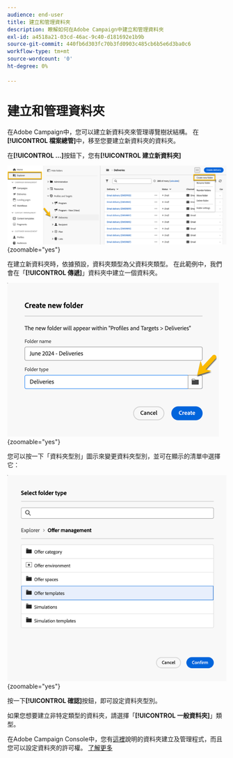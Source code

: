```yaml
---
audience: end-user
title: 建立和管理資料夾
description: 瞭解如何在Adobe Campaign中建立和管理資料夾
exl-id: a4518a21-03cd-46ac-9c40-d181692e1b9b
source-git-commit: 440fb6d303fc70b3fd0903c485cb6b5e6d3ba0c6
workflow-type: tm+mt
source-wordcount: '0'
ht-degree: 0%

---
```


# 建立和管理資料夾

在Adobe Campaign中，您可以建立新資料夾來管理導覽樹狀結構。 在&#x200B;**[!UICONTROL 檔案總管]**&#x200B;中，移至您要建立新資料夾的資料夾。

在&#x200B;**[!UICONTROL ...]**&#x200B;按鈕下，您有&#x200B;**[!UICONTROL 建立新資料夾]**

![](assets/folder_create.png){zoomable="yes"}

在建立新資料夾時，依據預設，資料夾類型為父資料夾類型。
在此範例中，我們會在「**[!UICONTROL 傳遞]**」資料夾中建立一個資料夾。

![](assets/folder_new.png){zoomable="yes"}

您可以按一下「資料夾型別」圖示來變更資料夾型別，並可在顯示的清單中選擇它：

![](assets/folder_type.png){zoomable="yes"}

按一下&#x200B;**[!UICONTROL 確認]**&#x200B;按鈕，即可設定資料夾型別。

如果您想要建立非特定類型的資料夾，請選擇「**[!UICONTROL 一般資料夾]**」類型。

在Adobe Campaign Console中，您有[這裡](https://experienceleague.adobe.com/zh-hant/docs/campaign/campaign-v8/config/configuration/folders-and-views)說明的資料夾建立及管理程式，而且您可以設定資料夾的許可權。 [了解更多](https://experienceleague.adobe.com/zh-hant/docs/campaign/campaign-v8/admin/permissions/folder-permissions)
